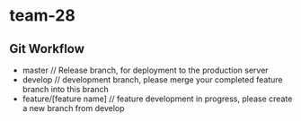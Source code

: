 # team-28
## Git Workflow
- master // Release branch, for deployment to the production server
- develop // development branch, please merge your completed feature branch into this branch
- feature/[feature name] // feature development in progress, please create a new branch from develop

